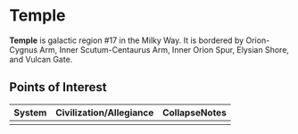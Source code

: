 # Temple
**Temple** is galactic region #17 in the Milky Way. It is bordered by Orion-Cygnus Arm, Inner Scutum-Centaurus Arm, Inner Orion Spur, Elysian Shore, and Vulcan Gate.

## Points of Interest

| System | Civilization/Allegiance | CollapseNotes |
| --- | --- | --- |
|  |  |  |